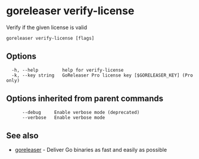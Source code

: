 # goreleaser verify-license

Verify if the given license is valid

```
goreleaser verify-license [flags]
```

## Options

```
  -h, --help         help for verify-license
  -k, --key string   GoReleaser Pro license key [$GORELEASER_KEY] (Pro only)
```

## Options inherited from parent commands

```
      --debug     Enable verbose mode (deprecated)
      --verbose   Enable verbose mode
```

## See also

* [goreleaser](/cmd/goreleaser/)	 - Deliver Go binaries as fast and easily as possible

